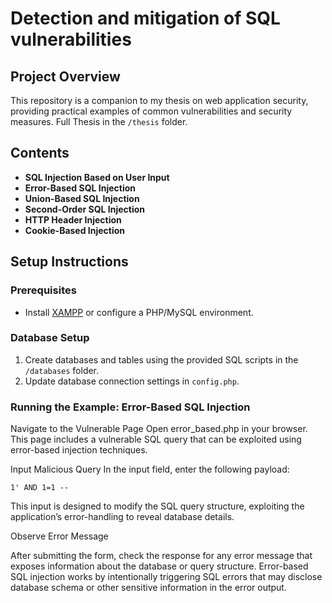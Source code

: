 # Detection and mitigation of SQL vulnerabilities
## Project Overview
This repository is a companion to my thesis on web application security, providing practical examples of common vulnerabilities and security measures. Full Thesis in the `/thesis` folder.

## Contents
- **SQL Injection Based on User Input**
- **Error-Based SQL Injection** 
- **Union-Based SQL Injection** 
- **Second-Order SQL Injection**
- **HTTP Header Injection**
- **Cookie-Based Injection** 

## Setup Instructions
### Prerequisites
- Install [XAMPP](https://www.apachefriends.org/) or configure a PHP/MySQL environment.

### Database Setup
1. Create databases and tables using the provided SQL scripts in the `/databases` folder.
2. Update database connection settings in `config.php`.

### Running the Example: Error-Based SQL Injection

Navigate to the Vulnerable Page
Open error_based.php in your browser. This page includes a vulnerable SQL query that can be exploited using error-based injection techniques.

Input Malicious Query
In the input field, enter the following payload:

    1' AND 1=1 --

This input is designed to modify the SQL query structure, exploiting the application’s error-handling to reveal database details.

Observe Error Message

 After submitting the form, check the response for any error message that exposes information about the database or query structure. Error-based SQL injection works by intentionally triggering SQL errors that may disclose database schema or other sensitive information in the error output.
